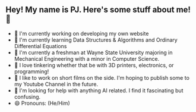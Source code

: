 ## Hey! My name is PJ. Here's some stuff about me! 👋
- 🔭 I'm currently working on developing my own website
- 🌱 I'm currently learning Data Structures & Algorithms and Ordinary Differential Equations
- 🏫 I'm currently a freshman at Wayne State University majoring in Mechanical Engineering with a minor in Computer Science.
- 🔨 I love tinkering whether that be with 3D printers, electronics, or programming!
- 🎥 I like to work on short films on the side. I'm hoping to publish some to my Youtube Channel in the future.
- 🤔 I'm looking for help with anything AI related. I find it fascinating but confusing.
- 😄 Pronouns: (He/Him)
